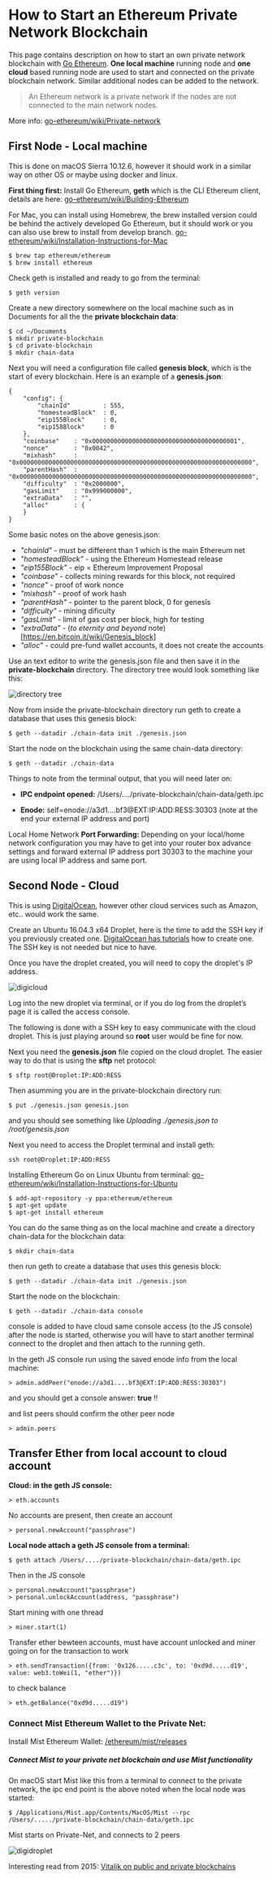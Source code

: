 # How to Start an Ethereum Private Network Blockchain

This page contains description on how to start an own private network blockchain with [Go Ethereum](https://github.com/ethereum/go-ethereum). 
__One local machine__ running node and __one cloud__ based running node are used to start and connected on the private blockchain network. Similar additional nodes can be added to the network.
>An Ethereum network is a private network if the nodes are not connected to the main network nodes.

More info: [go-ethereum/wiki/Private-network](https://github.com/ethereum/go-ethereum/wiki/Private-network)



## First Node - Local machine
This is done on macOS Sierra 10.12.6, however it should work in a similar way on other OS or maybe using docker and linux.

__First thing first:__
Install Go Ethereum, __geth__ which is the CLI Ethereum client, details are here: [go-ethereum/wiki/Building-Ethereum](https://github.com/ethereum/go-ethereum/wiki/Building-Ethereum)

For Mac, you can install using Homebrew, the brew installed version could be behind the actively developed Go Ethereum, but it should work or you can also use brew to install from develop branch.
[go-ethereum/wiki/Installation-Instructions-for-Mac](https://github.com/ethereum/go-ethereum/wiki/Installation-Instructions-for-Mac)
```
$ brew tap ethereum/ethereum
$ brew install ethereum
```
Check geth is installed and ready to go from the terminal:
```
$ geth version
```
Create a new directory somewhere on the local machine such as in Documents for all the the __private blockchain data__:
```
$ cd ~/Documents
$ mkdir private-blockchain
$ cd private-blockchain
$ mkdir chain-data
```
Next you will need a configuration file called __genesis block__, which is the start of every blockchain. Here is an example of a __genesis.json__:
```
{
    "config": {
        "chainId"         : 555,                                              
        "homesteadBlock"  : 0,                                                
        "eip155Block"     : 0,                                            
        "eip158Block"     : 0
    },
    "coinbase"    : "0x0000000000000000000000000000000000000001",                         
    "nonce"       : "0x0042",                                                             
    "mixhash"     : "0x0000000000000000000000000000000000000000000000000000000000000000",
    "parentHash"  : "0x0000000000000000000000000000000000000000000000000000000000000000", 
    "difficulty"  : "0x2000000",                                                          
    "gasLimit"    : "0x999000000",                                                        
    "extraData"   : "",                                                                   
    "alloc"       : {                                                                     
    }
}
```
Some basic notes on the above genesis.json:
+ _"chainId"_           - must be different than 1 which is the main Ethereum net
+ _"homesteadBlock"_    - using the Ethereum Homestead release
+ _"eip155Block"_       - eip = Ethereum Improvement Proposal
+ _"coinbase"_          - collects mining rewards for this block, not required
+ _"nonce"_             - proof of work nonce
+ _"mixhash"_           - proof of work hash
+ _"parentHash"_        - pointer to the parent block, 0 for genesis
+ _"difficulty"_        - mining dificulty
+ _"gasLimit"_          - limit of gas cost per block, high for testing
+ _"extraData"_         - (_to eternity and beyond_ note)[https://en.bitcoin.it/wiki/Genesis_block]
+ _"alloc"_             - could pre-fund wallet accounts, it does not create the accounts

Use an text editor to write the genesis.json file and then save it in the __private-blockchain__ directory. The directory tree would look something like this:


![directory tree](/images/dirtree.png)

Now from inside the private-blockchain directory run geth to create a database that uses this genesis block:
```
$ geth --datadir ./chain-data init ./genesis.json
```

Start the node on the blockchain using the same chain-data directory:
```
$ geth --datadir ./chain-data
```
Things to note from the terminal output, that you will need later on:

+ __IPC endpoint opened:__ /Users/..../private-blockchain/chain-data/geth.ipc

+ __Enode:__ self=enode://a3d1....bf3@EXT:IP:ADD:RESS:30303 
(note at the end your external IP address and port)


Local Home Network __Port Forwarding:__ Depending on your local/home network configuration you may have to get into your router box advance settings and forward external IP address port 30303 to the machine your are using local IP address and same port.



## Second Node - Cloud

This is using [DigitalOcean](https://www.digitalocean.com/), however other cloud services such as Amazon, etc.. would work the same.

Create an Ubuntu 16.04.3 x64 Droplet, here is the time to add the SSH key if you previously created one. [DigitalOcean has tutorials](https://www.digitalocean.com/community/tutorials/how-to-use-ssh-keys-with-digitalocean-droplets) how to create one. The SSH key is not needed but nice to have. 

Once you have the droplet created, you will need to copy the droplet's IP address.


![digicloud](/images/digicloud.png)

Log into the new droplet via terminal, or if you do log from the droplet’s page it is called the access console.

The following is done with a SSH key to easy communicate with the cloud droplet. This is just playing around so __root__ user would be fine for now.


Next you need the __genesis.json__ file copied on the cloud droplet. The easier way to do that is using the __sftp__ net protocol:

```
$ sftp root@Droplet:IP:ADD:RESS 
```
Then asumming you are in the private-blockchain directory run:
```
$ put ./genesis.json genesis.json
```
and you should see something like _Uploading ./genesis.json to /root/genesis.json_

Next you need to access the Droplet terminal and install geth:

```
ssh root@Droplet:IP:ADD:RESS 
```

Installing Ethereum Go on Linux Ubuntu from terminal:
[go-ethereum/wiki/Installation-Instructions-for-Ubuntu](https://github.com/ethereum/go-ethereum/wiki/Installation-Instructions-for-Ubuntu)

```
$ add-apt-repository -y ppa:ethereum/ethereum
$ apt-get update
$ apt-get install ethereum
```

You can do the same thing as on the local machine and create a directory chain-data for the blockchain data:
```
$ mkdir chain-data
```
then run geth to create a database that uses this genesis block:
```
$ geth --datadir ./chain-data init ./genesis.json
```
Start the node on the blockchain:
```
$ geth --datadir ./chain-data console
```
console is added to have cloud same console access (to the JS console) after the node is started, otherwise you will have to start another terminal connect to the droplet and then attach to the running geth.

In the geth JS console run using the saved enode info from the local machine:
```
> admin.addPeer("enode://a3d1....bf3@EXT:IP:ADD:RESS:30303")
```
and you should get a console answer: __true__ !!

and list peers should confirm the other peer node
```
> admin.peers
```

## Transfer Ether from local account to cloud account

__Cloud: in the geth JS console:__
```
> eth.accounts
```
No accounts are present, then create an account
```
> personal.newAccount("passphrase")
```

__Local node attach a geth JS console from a terminal:__
```
$ geth attach /Users/..../private-blockchain/chain-data/geth.ipc
```
Then in the JS console
```
> personal.newAccount("passphrase")
> personal.unlockAccount(address, "passphrase")
```
Start mining with one thread
```
> miner.start(1)
```
Transfer ether bewteen accounts, must have account unlocked and miner going on for the transaction to work
```
> eth.sendTransaction({from: '0x126.....c3c', to: '0xd9d.....d19', value: web3.toWei(1, "ether")})
```
to check balance
```
> eth.getBalance("0xd9d.....d19") 
```


### Connect Mist Ethereum Wallet to the Private Net:
Install Mist Ethereum Wallet: [/ethereum/mist/releases](https://github.com/ethereum/mist/releases)
##### Connect Mist to your private net blockchain and use Mist functionality
On macOS start Mist like this from a terminal to connect to the private network, the ipc end point is the above noted when the local node was started:
```
$ /Applications/Mist.app/Contents/MacOS/Mist --rpc /Users/...../private-blockchain/chain-data/geth.ipc
```
Mist starts on Private-Net, and connects to 2 peers


![digidroplet](/images/miststart.png)

Interesting read from 2015: [Vitalik on public and private blockchains](https://blog.ethereum.org/2015/08/07/on-public-and-private-blockchains/) 


